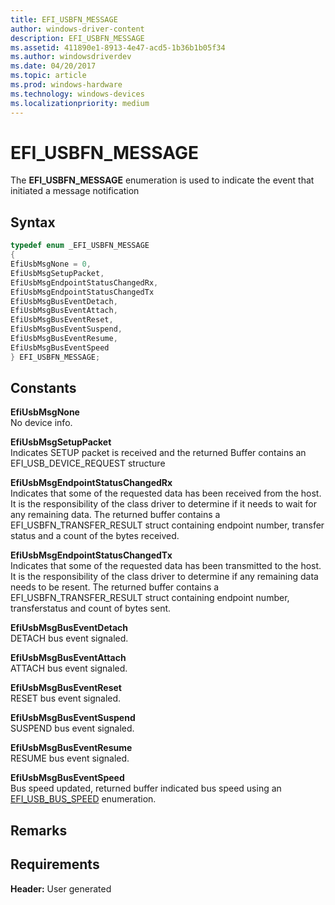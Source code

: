 ```yaml
---
title: EFI_USBFN_MESSAGE
author: windows-driver-content
description: EFI_USBFN_MESSAGE
ms.assetid: 411890e1-8913-4e47-acd5-1b36b1b05f34
ms.author: windowsdriverdev
ms.date: 04/20/2017
ms.topic: article
ms.prod: windows-hardware
ms.technology: windows-devices
ms.localizationpriority: medium
---
```


# EFI\_USBFN\_MESSAGE


The **EFI\_USBFN\_MESSAGE** enumeration is used to indicate the event that initiated a message notification

## Syntax


```cpp
typedef enum _EFI_USBFN_MESSAGE
{
EfiUsbMsgNone = 0,
EfiUsbMsgSetupPacket,
EfiUsbMsgEndpointStatusChangedRx,
EfiUsbMsgEndpointStatusChangedTx
EfiUsbMsgBusEventDetach,
EfiUsbMsgBusEventAttach,
EfiUsbMsgBusEventReset,
EfiUsbMsgBusEventSuspend,
EfiUsbMsgBusEventResume,
EfiUsbMsgBusEventSpeed
} EFI_USBFN_MESSAGE;
```

## Constants


<a href="" id="efiusbmsgnone"></a>**EfiUsbMsgNone**  
No device info.

<a href="" id="efiusbmsgsetuppacket"></a>**EfiUsbMsgSetupPacket**  
Indicates SETUP packet is received and the returned Buffer contains an EFI\_USB\_DEVICE\_REQUEST structure

<a href="" id="efiusbmsgendpointstatuschangedrx"></a>**EfiUsbMsgEndpointStatusChangedRx**  
Indicates that some of the requested data has been received from the host. It is the responsibility of the class driver to determine if it needs to wait for any remaining data. The returned buffer contains a EFI\_USBFN\_TRANSFER\_RESULT struct containing endpoint number, transfer status and a count of the bytes received.

<a href="" id="efiusbmsgendpointstatuschangedtx"></a>**EfiUsbMsgEndpointStatusChangedTx**  
Indicates that some of the requested data has been transmitted to the host. It is the responsibility of the class driver to determine if any remaining data needs to be resent. The returned buffer contains a EFI\_USBFN\_TRANSFER\_RESULT struct containing endpoint number, transferstatus and count of bytes sent.

<a href="" id="efiusbmsgbuseventdetach"></a>**EfiUsbMsgBusEventDetach**  
DETACH bus event signaled.

<a href="" id="efiusbmsgbuseventattach"></a>**EfiUsbMsgBusEventAttach**  
ATTACH bus event signaled.

<a href="" id="efiusbmsgbuseventreset"></a>**EfiUsbMsgBusEventReset**  
RESET bus event signaled.

<a href="" id="efiusbmsgbuseventsuspend"></a>**EfiUsbMsgBusEventSuspend**  
SUSPEND bus event signaled.

<a href="" id="efiusbmsgbuseventresume"></a>**EfiUsbMsgBusEventResume**  
RESUME bus event signaled.

<a href="" id="efiusbmsgbuseventspeed"></a>**EfiUsbMsgBusEventSpeed**  
Bus speed updated, returned buffer indicated bus speed using an [EFI\_USB\_BUS\_SPEED](efi-usb-bus-speed.md) enumeration.

## Remarks


## Requirements


**Header:** User generated

 

 




